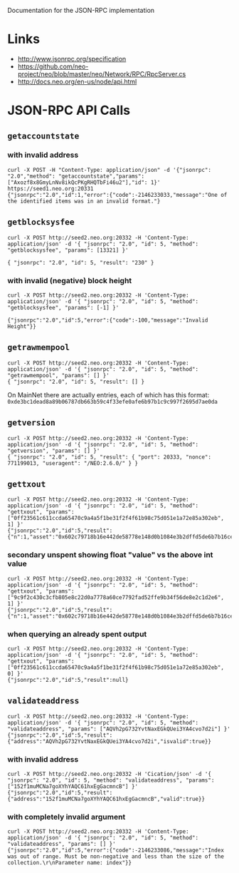 Documentation for the JSON-RPC implementation

# Links

* http://www.jsonrpc.org/specification
* https://github.com/neo-project/neo/blob/master/neo/Network/RPC/RpcServer.cs
* http://docs.neo.org/en-us/node/api.html

# JSON-RPC API Calls

## `getaccountstate`

### with invalid address

    curl -X POST -H "Content-Type: application/json" -d '{"jsonrpc": "2.0","method": "getaccountstate","params": ["Axozf8x8GmyLnNv8ikQcPKgRHQTbFi46u2"],"id": 1}' https://seed1.neo.org:20331
    {"jsonrpc":"2.0","id":1,"error":{"code":-2146233033,"message":"One of the identified items was in an invalid format."}

## `getblocksysfee`

    curl -X POST http://seed2.neo.org:20332 -H 'Content-Type: application/json' -d '{ "jsonrpc": "2.0", "id": 5, "method": "getblocksysfee", "params": [13321] }'

    { "jsonrpc": "2.0", "id": 5, "result": "230" }

### with invalid (negative) block height

    curl -X POST http://seed2.neo.org:20332 -H 'Content-Type: application/json' -d '{ "jsonrpc": "2.0", "id": 5, "method": "getblocksysfee", "params": [-1] }'

    {"jsonrpc":"2.0","id":5,"error":{"code":-100,"message":"Invalid Height"}}

## `getrawmempool`

    curl -X POST http://seed2.neo.org:20332 -H 'Content-Type: application/json' -d '{ "jsonrpc": "2.0", "id": 5, "method": "getrawmempool", "params": [] }'
    { "jsonrpc": "2.0", "id": 5, "result": [] }

On MainNet there are actually entries, each of which has this format: `0xde3bc1dead8a89b06787db663b59c4f33efe0afe6b97b1c9c997f2695d7ae0da`

## `getversion`

    curl -X POST http://seed2.neo.org:20332 -H 'Content-Type: application/json' -d '{ "jsonrpc": "2.0", "id": 5, "method": "getversion", "params": [] }'
    { "jsonrpc": "2.0", "id": 5, "result": { "port": 20333, "nonce": 771199013, "useragent": "/NEO:2.6.0/" } }

## `gettxout`

    curl -X POST http://seed2.neo.org:20332 -H 'Content-Type: application/json' -d '{ "jsonrpc": "2.0", "id": 5, "method": "gettxout", "params": ["0ff23561c611ccda65470c9a4a5f1be31f2f4f61b98c75d051e1a72e85a302eb", 1] }'
    {"jsonrpc":"2.0","id":5,"result":{"n":1,"asset":"0x602c79718b16e442de58778e148d0b1084e3b2dffd5de6b7b16cee7969282de7","value":"25","address":"AHYb3ySrHbhzouZ81ZMnCf8c7zYaoDg64x"}
    
### secondary unspent showing float "value" vs the above int value
    curl -X POST http://seed2.neo.org:20332 -H 'Content-Type: application/json' -d '{ "jsonrpc": "2.0", "id": 5, "method": "gettxout", "params": ["9c9f2c430c3cfb805e8c22d0a7778a60ce7792fad52ffe9b34f56de8e2c1d2e6", 1] }'
    {"jsonrpc":"2.0","id":5,"result":{"n":1,"asset":"0x602c79718b16e442de58778e148d0b1084e3b2dffd5de6b7b16cee7969282de7","value":"2609.997813","address":"ASs7BiaRa9Z2NnJfvf7a4SZ7ciPLiPWefJ"}}
   
### when querying an already spent output
    curl -X POST http://seed2.neo.org:20332 -H 'Content-Type: application/json' -d '{ "jsonrpc": "2.0", "id": 5, "method": "gettxout", "params": ["0ff23561c611ccda65470c9a4a5f1be31f2f4f61b98c75d051e1a72e85a302eb", 0] }'
    {"jsonrpc":"2.0","id":5,"result":null}

## `validateaddress`
    curl -X POST http://seed2.neo.org:20332 -H 'Content-Type: application/json' -d '{ "jsonrpc": "2.0", "id": 5, "method": "validateaddress", "params": ["AQVh2pG732YvtNaxEGkQUei3YA4cvo7d2i"] }'
    {"jsonrpc":"2.0","id":5,"result":{"address":"AQVh2pG732YvtNaxEGkQUei3YA4cvo7d2i","isvalid":true}}
    
### with invalid address
    curl -X POST http://seed2.neo.org:20332 -H 'Cication/json' -d '{ "jsonrpc": "2.0", "id": 5, "method": "validateaddress", "params": ["152f1muMCNa7goXYhYAQC61hxEgGacmncB"] }'
    {"jsonrpc":"2.0","id":5,"result":{"address":"152f1muMCNa7goXYhYAQC61hxEgGacmncB","valid":true}}
    
### with completely invalid argument
    curl -X POST http://seed2.neo.org:20332 -H 'Content-Type: application/json' -d '{ "jsonrpc": "2.0", "id": 5, "method": "validateaddress", "params": [] }'
    {"jsonrpc":"2.0","id":5,"error":{"code":-2146233086,"message":"Index was out of range. Must be non-negative and less than the size of the collection.\r\nParameter name: index"}}
